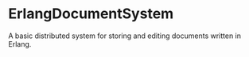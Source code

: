 # ErlangDocumentSystem

A basic distributed system for storing and editing documents written in Erlang.
